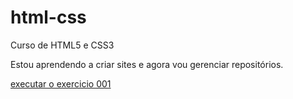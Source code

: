 # html-css
 Curso de HTML5 e CSS3 

 Estou aprendendo a criar sites e agora vou gerenciar repositórios.

<a href="https://brunalimassd.github.io/html-css/"> executar o exercicio 001 </a>